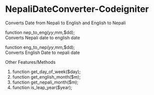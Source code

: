 # NepaliDateConverter-Codeigniter<br>
Converts Date from Nepali to English and English to Nepali<br>

function nep_to_eng($yy,$mm,$dd);<br>
Converts Nepali date to english date<br>

function eng_to_nep($yy,$mm,$dd);<br>
Converts English Date to nepali date<br>

Other Features/Methods<br>
1) function get_day_of_week($day);<br>
2) function get_english_month($m);<br>
3) function get_nepali_month($m);<br>
4) function is_leap_year($year);<br>

